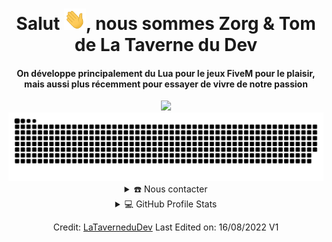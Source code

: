 <div align="center">
<h1 align="center">Salut <img width="35" src="https://github.com/1999AZZAR/1999AZZAR/blob/main/resources/img/waving.gif">, nous sommes Zorg & Tom de La Taverne du Dev </h1>
<h4 align="center">On développe principalement du Lua pour le jeux FiveM pour le plaisir, mais aussi plus récemment pour essayer de vivre de notre passion</h4>
</div>
<div align="center">
  <a href="https://github.com/LaTaverneduDev">
   <img  src="https://img.shields.io/github/followers/latavernedudev?label=LaTavernedudev&style=social" height="30"/></a> 
<div align="center">
  <a href="https://github.com/LaTaverneduDev">
  <img  src="https://github.com/1999AZZAR/1999AZZAR/blob/main/resources/img/grid-snake.svg"
       alt="snake" /></a>
</div>

<details>
  <summary>☎️ Nous contacter</summary>
<div>
  <samp>
    <h2 align="center">😎 Vous pouvez nous joindre par:</h2>
    <p align="center">
      <br/>
         <a href="https://mailto:latavernedudev@gmail.com" target="blank"><img align="center"
         src="https://img.shields.io/badge/gmail-EA4335.svg?style=for-the-badge&logo=gmail&logoColor=white"
         alt="taverne" height="30"/></a>
      <a href="https://discord.gg/DAVcaAUykY" target="blank"><img align="center"
         src="https://img.shields.io/badge/Discord-7289DA?style=for-the-badge&logo=discord&logoColor=white"
          height="30"/></a>
      <a href="https://twitter.com/" target="blank"><img align="center"
         src="https://img.shields.io/badge/twitter-1DA1F2.svg?style=for-the-badge&logo=twitter&logoColor=white"
         alt="taverne" height="30"/></a>
      <br>
    </p>
  </samp>
</div>
</details>
<details> 
  <summary>💻 GitHub Profile Stats</summary>
  <div>
    <h2 align="center"> 📊 Github stats </h2>
      <br/>
        <p align="center">
          <a href="https://github.com/LaTaverneduDev">
          <img width="49.5%" src="https://github-readme-stats.vercel.app/api?username=latavernedudev&show_icons=true&theme=gruvbox&hide_border=true" />
          <img width="49.5%" src="https://github-readme-streak-stats.herokuapp.com/?user=latavernedudev&theme=gruvbox&hide_border=true" />
          </a>
       </p>
     <br>
  </div>    
</details>

Credit: [LaTaverneduDev](https://github.com/LaTaverneduDev)
Last Edited on: 16/08/2022 V1
